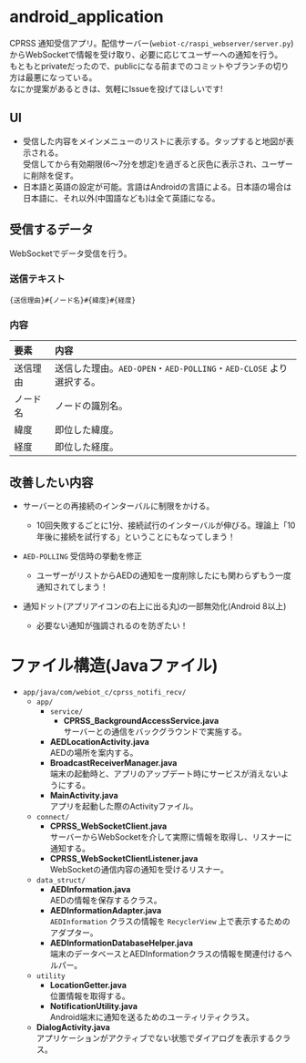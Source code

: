 # android_application
CPRSS 通知受信アプリ。配信サーバー(`webiot-c/raspi_webserver/server.py`)からWebSocketで情報を受け取り、必要に応じてユーザーへの通知を行う。<br>
もともとprivateだったので、publicになる前までのコミットやブランチの切り方は最悪になっている。<br>
なにか提案があるときは、気軽にIssueを投げてほしいです!

## UI
- 受信した内容をメインメニューのリストに表示する。タップすると地図が表示される。<br>
  受信してから有効期限(6～7分を想定)を過ぎると灰色に表示され、ユーザーに削除を促す。
- 日本語と英語の設定が可能。言語はAndroidの言語による。日本語の場合は日本語に、それ以外(中国語なども)は全て英語になる。

## 受信するデータ
WebSocketでデータ受信を行う。<br>

### 送信テキスト
`{送信理由}#{ノード名}#{緯度}#{経度}`<br>

### 内容

|要素|内容|
|:-----|:-----|
|送信理由|送信した理由。`AED-OPEN`・`AED-POLLING`・`AED-CLOSE` より選択する。|
|ノード名|ノードの識別名。|
|緯度|即位した緯度。|
|経度|即位した経度。|

## 改善したい内容
- サーバーとの再接続のインターバルに制限をかける。
  - 10回失敗するごとに1分、接続試行のインターバルが伸びる。理論上「10年後に接続を試行する」ということにもなってしまう！

- `AED-POLLING` 受信時の挙動を修正
  - ユーザーがリストからAEDの通知を一度削除したにも関わらずもう一度通知されてしまう！

- 通知ドット(アプリアイコンの右上に出る丸)の一部無効化(Android 8以上)
  - 必要ない通知が強調されるのを防ぎたい！

# ファイル構造(Javaファイル)
- `app/java/com/webiot_c/cprss_notifi_recv/`
  - `app/`
    - `service/`
      - **CPRSS_BackgroundAccessService.java**<br>
        サーバーとの通信をバックグラウンドで実施する。
    - **AEDLocationActivity.java**<br>
      AEDの場所を案内する。
    - **BroadcastReceiverManager.java**<br>
      端末の起動時と、アプリのアップデート時にサービスが消えないようにする。
    - **MainActivity.java**<br>
      アプリを起動した際のActivityファイル。
  - `connect/`
    - **CPRSS_WebSocketClient.java**<br>
      サーバーからWebSocketを介して実際に情報を取得し、リスナーに通知する。
    - **CPRSS_WebSocketClientListener.java**<br>
      WebSocketの通信内容の通知を受けるリスナー。
  - `data_struct/`
    - **AEDInformation.java**<br>
      AEDの情報を保存するクラス。
    - **AEDInformationAdapter.java**<br>
      `AEDInformation` クラスの情報を `RecyclerView` 上で表示するためのアダプター。
    - **AEDInformationDatabaseHelper.java**<br>
      端末のデータベースとAEDInformationクラスの情報を関連付けるヘルパー。
  - `utility`
    - **LocationGetter.java**<br>
      位置情報を取得する。
    - **NotificationUtility.java**<br>
      Android端末に通知を送るためのユーティリティクラス。
  - **DialogActivity.java**<br>
    アプリケーションがアクティブでない状態でダイアログを表示するクラス。
